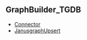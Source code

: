 ## GraphBuilder_TGDB
* [Connector](./connector/gremlin/)
* [JanusgraphUpsert](./activity/janusgraphupsert/)
